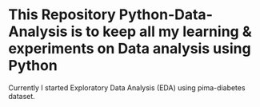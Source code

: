 # This Repository Python-Data-Analysis is to keep all my learning & experiments on Data analysis using Python

Currently I started Exploratory Data Analysis (EDA) using pima-diabetes dataset.
